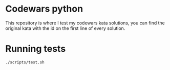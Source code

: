 # Codewars python

This repository is where I test my codewars kata solutions, you can find the original kata with the id on the first line of every solution.

# Running tests

```sh
./scripts/test.sh
```